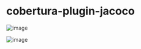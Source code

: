 # cobertura-plugin-jacoco

![image](https://cloud.githubusercontent.com/assets/724699/15953290/9a4fb3a2-2e9f-11e6-9d14-ec570f400f54.png)

![image](https://cloud.githubusercontent.com/assets/724699/15953292/9d88f344-2e9f-11e6-8761-eca8f76c9d5d.png)
